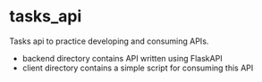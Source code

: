 # tasks_api

Tasks api to practice developing and consuming APIs. 
* backend directory contains API written using FlaskAPI
* client directory contains a simple script for consuming this API
